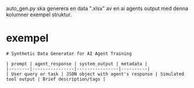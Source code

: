 auto_gen.py  ska generera en data ".xlsx" av en ai agents output med denna kolumner exempel struktur. 

# exempel
```
# Synthetic Data Generator for AI Agent Training

| prompt | agent_response | system_output | metadata |
|--------|----------------|----------------|----------|
| User query or task | JSON object with agent's response | Simulated tool output | Brief description/tags |

```

